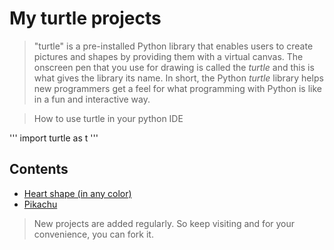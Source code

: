 # My turtle projects
> "turtle" is a pre-installed Python library that enables users to create pictures and shapes by providing them with a virtual canvas. The onscreen pen that you use for drawing is called the _turtle_ and this is what gives the library its name. In short, the Python *turtle* library helps new programmers get a feel for what programming with Python is like in a fun and interactive way.

> How to use turtle in your python IDE

''' import turtle as t '''

## Contents

- [Heart shape (in any color)](https://github.com/nitin30kumar/turtle-projects/blob/main/heart/heart_in_any_color.py)
- [Pikachu](https://github.com/nitin30kumar/turtle-projects/blob/main/pikachu/pikachu-using-turtle.py)


> New projects are added regularly. So keep visiting and for your convenience, you can fork it.

